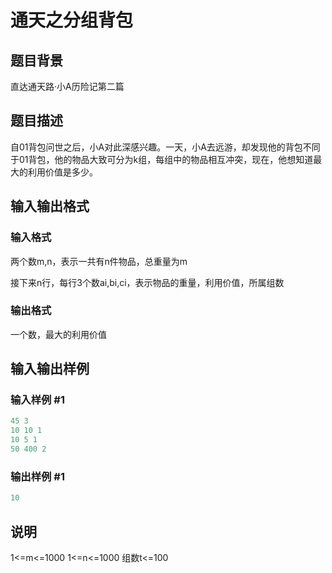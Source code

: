 # 通天之分组背包

## 题目背景

直达通天路·小A历险记第二篇

## 题目描述

自01背包问世之后，小A对此深感兴趣。一天，小A去远游，却发现他的背包不同于01背包，他的物品大致可分为k组，每组中的物品相互冲突，现在，他想知道最大的利用价值是多少。

## 输入输出格式

### 输入格式

两个数m,n，表示一共有n件物品，总重量为m

接下来n行，每行3个数ai,bi,ci，表示物品的重量，利用价值，所属组数

### 输出格式

一个数，最大的利用价值

## 输入输出样例

### 输入样例 #1

```cpp
45 3
10 10 1
10 5 1
50 400 2
```


### 输出样例 #1

```cpp
10
```


## 说明

1<=m<=1000 1<=n<=1000 组数t<=100

